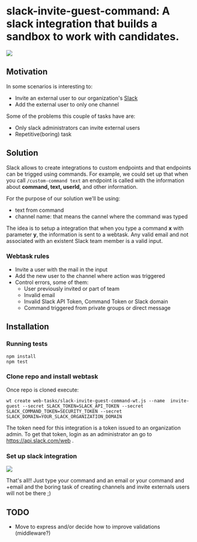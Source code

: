 # slack-invite-guest-command: A slack integration that builds a sandbox to work with candidates.
![](https://api.travis-ci.org/n4ch03/slack-invite-guest-command.svg?branch=master)

## Motivation

In some scenarios is interesting to:
* Invite an external user to our organization's [Slack](http://www.slack.com)
* Add the external user to only one channel

Some of the problems this couple of tasks have are:
* Only slack administrators can invite external users
* Repetitive(boring) task


## Solution

Slack allows to create integrations to custom endpoints and that endpoints can be trigged using commands. For example, we could set up that when you call `/custom-command text` an endpoint is called with the information about **command, text, userId,** and other information.

For the purpose of our solution we'll be using:
* text from command
* channel name: that means the cannel where the command was typed

The idea is to setup a integration that when you type a command **x** with parameter **y**, the information is sent to a webtask. Any valid email and not associated with an existent Slack team member is a valid input.

### Webtask rules
* Invite a user with the mail in the input
* Add the new user to the channel where action was triggered
* Control errors, some of them:
  * User previously invited or part of team
  * Invalid email
  * Invalid Slack API Token, Command Token or Slack domain
  * Command triggered from private groups or direct message   


## Installation

### Running tests

```
npm install
npm test
```

### Clone repo and install webtask

Once repo is cloned execute:
```
wt create web-tasks/slack-invite-guest-command-wt.js --name  invite-guest --secret SLACK_TOKEN=SLACK_API_TOKEN --secret SLACK_COMMAND_TOKEN=SECURITY_TOKEN --secret SLACK_DOMAIN=YOUR_SLACK_ORGANIZATION_DOMAIN
```

The token need for this integration is a token issued to an organization admin. To get that token, login as an administrator an go to https://api.slack.com/web .

### Set up slack integration
![](https://dl.dropboxusercontent.com/u/3835331/invite-guest-slack-command.gif)

That's all!! Just type your command and an email or your command and +email and the boring task of creating channels and invite externals users will not be there ;)

## TODO
* Move to express and/or decide how to improve validations (middleware?)
